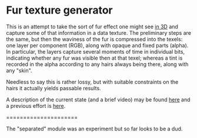 Fur texture generator
=====================

This is an attempt to take the sort of fur effect one might see [in 3D](https://hhoppe.com/fur.pdf) and capture some of that
information in a data texture. The preliminary steps are the same, but then the waviness of the fur is compressed into the
texels: one layer per component (RGB), along with opaque and fixed parts (alpha). In particular, the layers capture several
moments of time in individual bits, indicating whether any fur was visible then at that texel; whereas a tint is recorded
in the alpha according to any hairs always being there, along with any "skin".

Needless to say this is rather lossy, but with suitable constraints on the hairs it actually yields passable results.

A description of the current state (and a brief video) may be found [here](https://forums.solar2d.com/t/fur-take-two/354724)
and a previous effort is [here](https://forums.solar2d.com/t/fur-foliage-wip/343798).

=====================

The "separated" module was an experiment but so far looks to be a dud.
